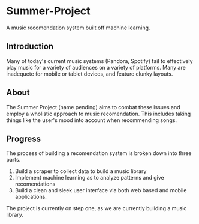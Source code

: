 # Summer-Project
A music recomendation system built off machine learning. 

## Introduction
Many of today's current music systems (Pandora, Spotify) fail to effectively play music for a variety of audiences on a 
variety of platforms. Many are inadequete for mobile or tablet devices, and feature clunky layouts. 

## About
The Summer Project (name pending) aims to combat these issues and employ a wholistic approach to music recomendation. This includes
taking things like the user's mood into account when recommending songs. 

## Progress

The process of building a recomendation system is broken down into three parts. 

1. Build a scraper to collect data to build a music library
2. Implement machine learning as to analyze patterns and give recomendations
3. Build a clean and sleek user interface via both web based and mobile applications. 

The project is currently on step one, as we are currently building a music library. 


